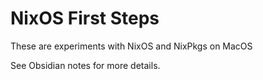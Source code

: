 # NixOS First Steps

These are experiments with NixOS and NixPkgs on MacOS

See Obsidian notes for more details.
